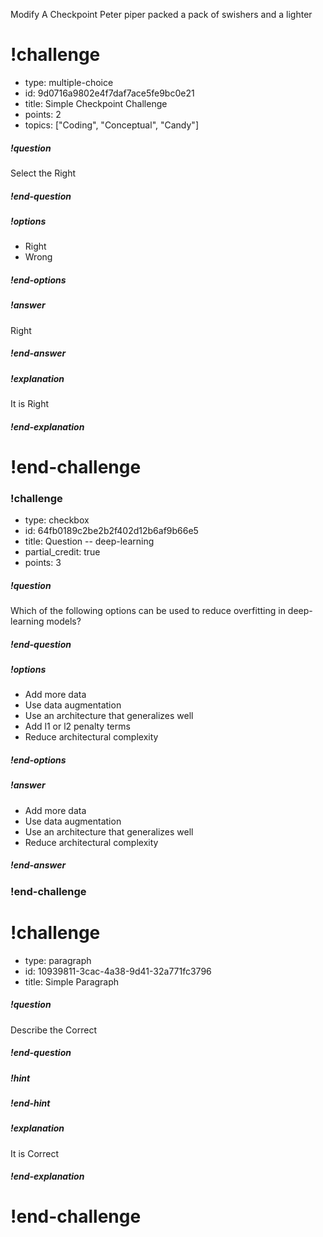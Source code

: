 Modify A Checkpoint
Peter piper packed a pack of swishers and a lighter

# !challenge

* type: multiple-choice
* id: 9d0716a9802e4f7daf7ace5fe9bc0e21
* title: Simple Checkpoint Challenge
* points: 2
* topics: ["Coding", "Conceptual", "Candy"]

##### !question
Select the Right
##### !end-question

##### !options
- Right
- Wrong
##### !end-options

##### !answer
Right
##### !end-answer

##### !explanation
It is Right
##### !end-explanation

# !end-challenge


### !challenge

* type: checkbox
* id: 64fb0189c2be2b2f402d12b6af9b66e5
* title: Question -- deep-learning
* partial_credit: true
* points: 3

##### !question

Which of the following options can be used to reduce overfitting in deep-learning models?


##### !end-question

##### !options

*  Add more data
*  Use data augmentation
*  Use an architecture that generalizes well
*  Add l1 or l2 penalty terms
*  Reduce architectural complexity

##### !end-options

##### !answer

*  Add more data
*  Use data augmentation
*  Use an architecture that generalizes well
*  Reduce architectural complexity

##### !end-answer

### !end-challenge

# !challenge

* type: paragraph
* id: 10939811-3cac-4a38-9d41-32a771fc3796
* title: Simple Paragraph

##### !question
Describe the Correct
##### !end-question

##### !hint
##### !end-hint

##### !explanation
It is Correct
##### !end-explanation

# !end-challenge
